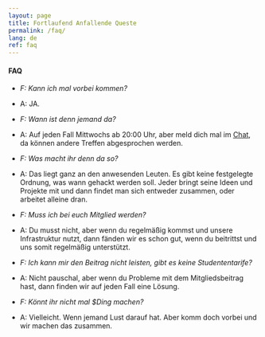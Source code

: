 ```yaml
---
layout: page
title: Fortlaufend Anfallende Queste
permalink: /faq/
lang: de
ref: faq
---
```


#### FAQ

* *F: Kann ich mal vorbei kommen?*
* A: JA.

* *F: Wann ist denn jemand da?*
* A: Auf jeden Fall Mittwochs ab 20:00 Uhr, aber meld dich mal im <a href="https%3A%2F%2Fkiwiirc.com%2Fclient%2Firc.freenode.net%2Fmaschinendeck">Chat</a>, da können andere Treffen abgesprochen werden.

* *F: Was macht ihr denn da so?*
* A: Das liegt ganz an den anwesenden Leuten. Es gibt keine festgelegte Ordnung, was wann gehackt werden soll. Jeder bringt seine Ideen und Projekte mit und dann findet man sich entweder zusammen, oder arbeitet alleine dran.

* *F: Muss ich bei euch Mitglied werden?*
* A: Du musst nicht, aber wenn du regelmäßig kommst und unsere Infrastruktur nutzt, dann fänden wir es schon gut, wenn du beitrittst und uns somit regelmäßig unterstützt.

* *F: Ich kann mir den Beitrag nicht leisten, gibt es keine Studententarife?*
* A: Nicht pauschal, aber wenn du Probleme mit dem Mitgliedsbeitrag hast, dann finden wir auf jeden Fall eine Lösung.

* *F: Könnt ihr nicht mal $Ding machen?*
* A: Vielleicht. Wenn jemand Lust darauf hat. Aber komm doch vorbei und wir machen das zusammen.
